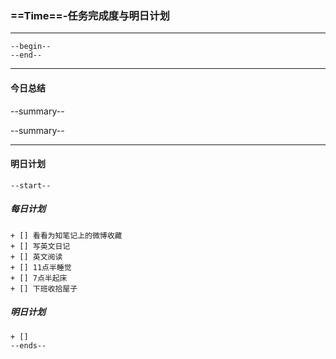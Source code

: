 ### ==Time==-任务完成度与明日计划

----------------------------------------------------------------------------------------------------------
    --begin--
    --end--
----------------------------------------------------------------------------------------------------------
#### 今日总结
--summary--


--summary--

----------------------------------------------------------------------------------------------------------
#### 明日计划
    --start--
##### 每日计划
    + [] 看看为知笔记上的微博收藏
    + [] 写英文日记
    + [] 英文阅读
    + [] 11点半睡觉
    + [] 7点半起床
    + [] 下班收拾屋子
##### 明日计划
    + [] 
    --ends--
